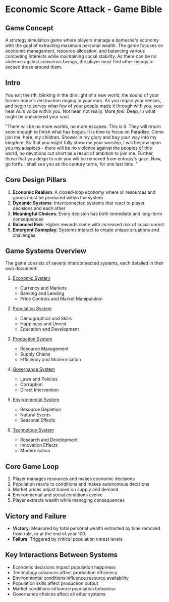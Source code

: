 # Economic Score Attack - Game Bible

## Game Concept
A strategy simulation game where players manage a demesne's economy with the goal of extracting maximum personal wealth. The game focuses on economic management, resource allocation, and balancing various competing interests while maintaining social stability. As there can be no violence against conscious beings, the player must find other means to exceed those around them. 

## Intro
You exit the rift, blinking in the dim light of a new world, the sound of your former home's destruction ringing in your ears. As you regain your senses, and begin to survey what few of your people made it through with you, your hear Au's voice within you. Not hear, not really. More *feel*. Deep, in what might be considered your soul. 

"There will be no more worlds, no more escapes. This is it. They will return soon enough to finish what has begun. It is time to focus on Paradise. Come join me, here, my children. Shower in my glory and buy your way into my kingdom. So that you might fully show me your worship, I will bestow upon you my auspices - there will be no violence against the peoples of this world, no devotions cut short as a result of ambition to join me. Further, those that you deign to rule you will be removed from entropy's gaze. Now, go forth. I shall see you as the century turns, for one last time. "


## Core Design Pillars
1. **Economic Realism**: A closed-loop economy where all resources and goods must be produced within the system
2. **Dynamic Systems**: Interconnected systems that react to player decisions and each other
3. **Meaningful Choices**: Every decision has both immediate and long-term consequences
4. **Balanced Risk**: Higher rewards come with increased risk of social unrest
5. **Emergent Gameplay**: Systems interact to create unique situations and challenges

## Game Systems Overview
The game consists of several interconnected systems, each detailed in their own document:

1. [Economic System](01_economic_system.md)
   - Currency and Markets
   - Banking and Lending
   - Price Controls and Market Manipulation

2. [Population System](02_population_system.md)
   - Demographics and Skills
   - Happiness and Unrest
   - Education and Development

3. [Production System](03_production_system.md)
   - Resource Management
   - Supply Chains
   - Efficiency and Modernisation

4. [Governance System](04_governance_system.md)
   - Laws and Policies
   - Corruption
   - Direct Intervention

5. [Environmental System](05_environmental_system.md)
   - Resource Depletion
   - Natural Events
   - Seasonal Effects

6. [Technology System](06_technology_system.md)
   - Research and Development
   - Innovation Effects
   - Modernisation

## Core Game Loop
1. Player manages resources and makes economic decisions
2. Population reacts to conditions and makes autonomous decisions
3. Market prices adjust based on supply and demand
4. Environmental and social conditions evolve
5. Player extracts wealth while managing consequences

## Victory and Failure
- **Victory**: Measured by total personal wealth extracted by time removed from rule, or at the end of year 100. 
- **Failure**: Triggered by critical population unrest levels

## Key Interactions Between Systems
- Economic decisions impact population happiness
- Technology advances affect production efficiency
- Environmental conditions influence resource availability
- Population skills affect production output
- Market conditions influence population behaviour
- Governance choices affect all other systems 
